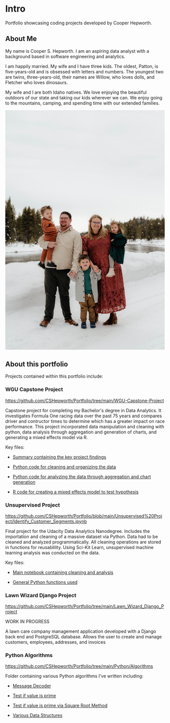 # Intro
Portfolio showcasing coding projects developed by Cooper Hepworth.

## About Me
My name is Cooper S. Hepworth. I am an aspiring data analyst with a background based in software engineering and analytics.

I am happily married. My wife and I have three kids. The oldest, Patton, is five-years-old and is obsessed with letters and numbers. The youngest two are twins, three-years-old, their names are Willow, who loves dolls, and Fletcher who loves dinosaurs.

My wife and I are both Idaho natives. We love enjoying the beautiful outdoors of our state and taking our kids wherever we can. We enjoy going to the mountains, camping, and spending time with our extended families.

!["Hepworth Family"](Images/Hepworth-Family.jpg)

## About this portfolio
Projects contained within this portfolio include:

### WGU Capstone Project
https://github.com/CSHepworth/Portfolio/tree/main/WGU-Capstone-Project

Capstone project for completing my Bachelor's degree in Data Analytics. It investigates Formula One racing data over the past 75 years and compares driver and contructor times to determine which has a greater impact on race performance. This project incorporated data manipulation and cleaning with python, data analysis through aggregation and generation of charts, and generating a mixed effects model via R.

Key files:

- [Summary containing the key project findings](https://github.com/CSHepworth/Portfolio/blob/main/WGU-Capstone-Project/summary.md)

- [Python code for cleaning and organizing the data](https://github.com/CSHepworth/Portfolio/blob/main/WGU-Capstone-Project/f1-exploration.ipynb)

- [Python code for analyzing the data through aggregation and chart generation](https://github.com/CSHepworth/Portfolio/blob/main/WGU-Capstone-Project/f1-analysis.ipynb)

- [R code for creating a mixed effects model to test hypothesis](https://github.com/CSHepworth/Portfolio/blob/main/WGU-Capstone-Project/mixed-effects-analysis.ipynb)

### Unsupervised Project
https://github.com/CSHepworth/Portfolio/blob/main/Unsupervised%20Project/Identify_Customer_Segments.ipynb

Final project for the Udacity Data Analytics Nanodegree. Includes the importation and cleaning of a massive dataset via Python. Data had to be cleaned and analyzed programmatically. All cleaning operations are stored in functions for reusablility. Using Sci-Kit Learn, unsupervised machine learning analysis was conducted on the data.

Key files:

- [Main notebook containing cleaning and analysis](https://github.com/CSHepworth/Portfolio/blob/main/Unsupervised%20Project/Identify_Customer_Segments.ipynb)

- [General Python functions used](https://github.com/CSHepworth/Portfolio/blob/main/Unsupervised%20Project/general_functions_2.py)

### Lawn Wizard Django Project
https://github.com/CSHepworth/Portfolio/tree/main/Lawn_Wizard_Django_Project

WORK IN PROGRESS

A lawn care company management application developed with a Django back end and PostgreSQL database. Allows the user to create and manage customers, employees, addresses, and invoices

### Python Algorithms
https://github.com/CSHepworth/Portfolio/tree/main/Python/Algorithms

Folder containing various Python algorithms I've written including:

- [Message Decoder](https://github.com/CSHepworth/Portfolio/blob/main/Python/Algorithms/encodedMessage.py)

- [Test if value is prime](https://github.com/CSHepworth/Portfolio/blob/main/Python/Algorithms/isPrime.py)

- [Test if value is prime via Square Root Method](https://github.com/CSHepworth/Portfolio/blob/main/Python/Algorithms/isPrimeSqrtMethod.py)

- [Various Data Structures](https://github.com/CSHepworth/Portfolio/tree/main/Python/Algorithms/data-structures)